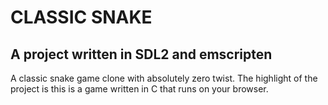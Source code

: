 # CLASSIC SNAKE
## A project written in SDL2 and emscripten
A classic snake game clone with absolutely zero twist. The highlight of the project is this is a game written in C that runs on your browser.
